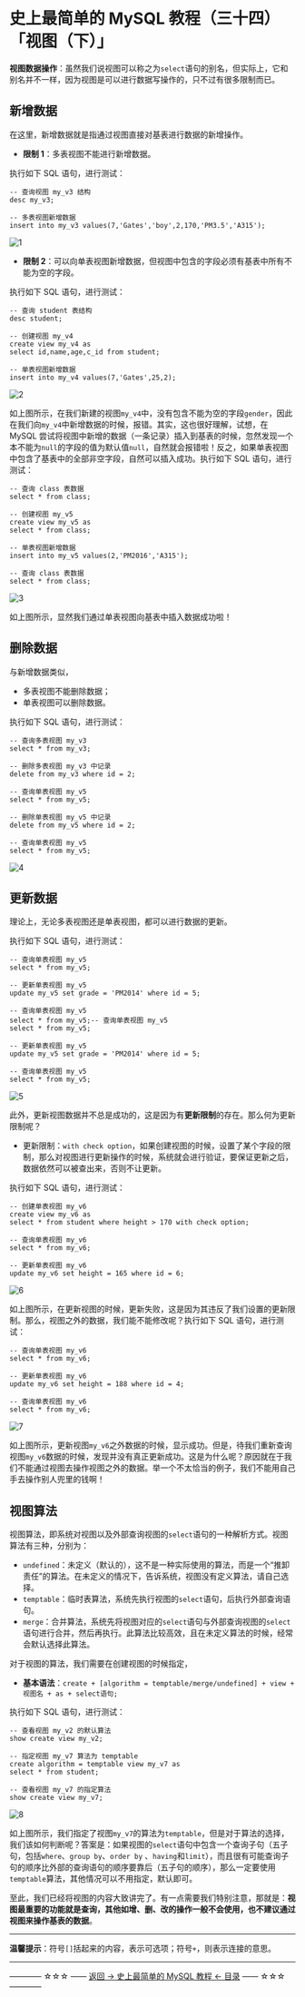 # 史上最简单的 MySQL 教程（三十四）「视图（下）」

**视图数据操作**：虽然我们说视图可以称之为`select`语句的别名，但实际上，它和别名并不一样，因为视图是可以进行数据写操作的，只不过有很多限制而已。

## 新增数据

在这里，新增数据就是指通过视图直接对基表进行数据的新增操作。

 - **限制 1**：多表视图不能进行新增数据。

执行如下 SQL 语句，进行测试：

```
-- 查询视图 my_v3 结构
desc my_v3;

-- 多表视图新增数据
insert into my_v3 values(7,'Gates','boy',2,170,'PM3.5','A315');
```

![1](http://img.blog.csdn.net/20170909134753471)

 - **限制 2**：可以向单表视图新增数据，但视图中包含的字段必须有基表中所有不能为空的字段。

执行如下 SQL 语句，进行测试：

```
-- 查询 student 表结构
desc student;

-- 创建视图 my_v4
create view my_v4 as
select id,name,age,c_id from student;

-- 单表视图新增数据
insert into my_v4 values(7,'Gates',25,2);
```

![2](http://img.blog.csdn.net/20170909141917265)

如上图所示，在我们新建的视图`my_v4`中，没有包含不能为空的字段`gender`，因此在我们向`my_v4`中新增数据的时候，报错。其实，这也很好理解，试想，在 MySQL 尝试将视图中新增的数据（一条记录）插入到基表的时候，忽然发现一个本不能为`null`的字段的值为默认值`null`，自然就会报错啦！反之，如果单表视图中包含了基表中的全部非空字段，自然可以插入成功。执行如下 SQL 语句，进行测试：

```
-- 查询 class 表数据
select * from class;

-- 创建视图 my_v5
create view my_v5 as
select * from class;

-- 单表视图新增数据
insert into my_v5 values(2,'PM2016','A315');

-- 查询 class 表数据
select * from class;
```

![3](http://img.blog.csdn.net/20170909143447416)

如上图所示，显然我们通过单表视图向基表中插入数据成功啦！


## 删除数据

与新增数据类似，

 - 多表视图不能删除数据；
 - 单表视图可以删除数据。

执行如下 SQL 语句，进行测试：

```
-- 查询多表视图 my_v3
select * from my_v3;

-- 删除多表视图 my_v3 中记录
delete from my_v3 where id = 2;

-- 查询单表视图 my_v5
select * from my_v5;

-- 删除单表视图 my_v5 中记录
delete from my_v5 where id = 2;

-- 查询单表视图 my_v5
select * from my_v5;
```

![4](http://img.blog.csdn.net/20170909145056989)

## 更新数据

理论上，无论多表视图还是单表视图，都可以进行数据的更新。

执行如下 SQL 语句，进行测试：

```
-- 查询单表视图 my_v5
select * from my_v5;

-- 更新单表视图 my_v5
update my_v5 set grade = 'PM2014' where id = 5;

-- 查询单表视图 my_v5
select * from my_v5;-- 查询单表视图 my_v5
select * from my_v5;

-- 更新单表视图 my_v5
update my_v5 set grade = 'PM2014' where id = 5;

-- 查询单表视图 my_v5
select * from my_v5;
```

![5](http://img.blog.csdn.net/20170909150303075)

此外，更新视图数据并不总是成功的，这是因为有**更新限制**的存在。那么何为更新限制呢？

 - 更新限制：`with check option`，如果创建视图的时候，设置了某个字段的限制，那么对视图进行更新操作的时候，系统就会进行验证，要保证更新之后，数据依然可以被查出来，否则不让更新。

执行如下 SQL 语句，进行测试：

```
-- 创建单表视图 my_v6
create view my_v6 as
select * from student where height > 170 with check option;

-- 查询单表视图 my_v6
select * from my_v6;

-- 更新单表视图 my_v6
update my_v6 set height = 165 where id = 6;
```

![6](http://img.blog.csdn.net/20170909151612737)


如上图所示，在更新视图的时候，更新失败，这是因为其违反了我们设置的更新限制。那么，视图之外的数据，我们能不能修改呢？执行如下 SQL 语句，进行测试：

```
-- 查询单表视图 my_v6
select * from my_v6;

-- 更新单表视图 my_v6
update my_v6 set height = 188 where id = 4;

-- 查询单表视图 my_v6
select * from my_v6;
```

![7](http://img.blog.csdn.net/20170909152042006)

如上图所示，更新视图`my_v6`之外数据的时候，显示成功。但是，待我们重新查询视图`my_v6`数据的时候，发现并没有真正更新成功。这是为什么呢？原因就在于我们不能通过视图去操作视图之外的数据。举一个不太恰当的例子，我们不能用自己手去操作别人兜里的钱啊！


## 视图算法

视图算法，即系统对视图以及外部查询视图的`select`语句的一种解析方式。视图算法有三种，分别为：

 - `undefined`：未定义（默认的），这不是一种实际使用的算法，而是一个“推卸责任”的算法。在未定义的情况下，告诉系统，视图没有定义算法，请自己选择。
 - `temptable`：临时表算法，系统先执行视图的`select`语句，后执行外部查询语句。
 - `merge`：合并算法，系统先将视图对应的`select`语句与外部查询视图的`select`语句进行合并，然后再执行。此算法比较高效，且在未定义算法的时候，经常会默认选择此算法。

对于视图的算法，我们需要在创建视图的时候指定，

 - **基本语法**：`create + [algorithm = temptable/merge/undefined] + view + 视图名 + as + select语句;`

执行如下 SQL 语句，进行测试：

```
-- 查看视图 my_v2 的默认算法
show create view my_v2;

-- 指定视图 my_v7 算法为 temptable
create algorithm = temptable view my_v7 as
select * from student;

-- 查看视图 my_v7 的指定算法
show create view my_v7;
```

![8](http://img.blog.csdn.net/20170909163651397)

如上图所示，我们指定了视图`my_v7`的算法为`temptable`，但是对于算法的选择，我们该如何判断呢？答案是：如果视图的`select`语句中包含一个查询子句（五子句，包括`where`、`group by`、`order by` 、`having`和`limit`），而且很有可能查询子句的顺序比外部的查询语句的顺序要靠后（五子句的顺序），那么一定要使用`temptable`算法，其他情况可以不用指定，默认即可。

至此，我们已经将视图的内容大致讲完了。有一点需要我们特别注意，那就是：**视图最重要的功能就是查询，其他如增、删、改的操作一般不会使用，也不建议通过视图来操作基表的数据**。


----------

**温馨提示**：符号`[]`括起来的内容，表示可选项；符号`+`，则表示连接的意思。


----------
———— ☆☆☆ —— [返回 -> 史上最简单的 MySQL 教程 <- 目录](https://github.com/guobinhit/mysql-tutorial/blob/master/README.md) —— ☆☆☆ ————
